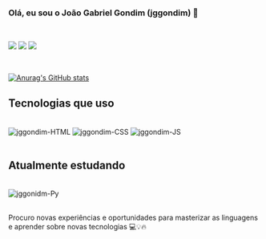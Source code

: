 ### Olá, eu sou o João Gabriel Gondim (jggondim) 👋

<div style="display: inline_block"></br>

<a href = "mailto:jggondim2@gmail.com"><img src="https://img.shields.io/badge/-Gmail-%23333?style=for-the-badge&logo=gmail&logoColor=white" target="_blank"></a>
<a href="[https://www.linkedin.com/in/jggondim](https://www.linkedin.com/in/jo%C3%A3o-gabriel-gondim-061071209/)/" target="_blank"><img src="https://img.shields.io/badge/-LinkedIn-%230077B5?style=for-the-badge&logo=linkedin&logoColor=white" target="_blank"></a> 
<a href="https://instagram.com/jggondim" target="_blank"><img src="https://img.shields.io/badge/-Instagram-%23E4405F?style=for-the-badge&logo=instagram&logoColor=white" target="_blank"></a>
</div></br>


[![Anurag's GitHub stats](https://github-readme-stats.vercel.app/api?username=jggondim&show_icons=true&theme=tokyonight)](https://github.com/anuraghazra/github-readme-stats)


## Tecnologias que uso

<div style="display: inline_block"><br>
  <img align="center" alt="jggondim-HTML" src="https://img.shields.io/badge/HTML5-E34F26?style=for-the-badge&logo=html5&logoColor=white">
  <img align="center" alt="jggondim-CSS" src="https://img.shields.io/badge/CSS3-1572B6?style=for-the-badge&logo=css3&logoColor=white">
  <img align="center" alt="jggondim-JS" src="https://img.shields.io/badge/JavaScript-F7DF1E?style=for-the-badge&logo=javascript&logoColor=black">               
 </div></br>

## Atualmente estudando
<div style="display: inline_block"><br>
<img align="center" alt="jggonidm-Py" src="https://img.shields.io/badge/Python-14354C?style=for-the-badge&logo=python&logoColor=white">



 

 </div>
                                                                                                                                           
 </br>
  
  Procuro novas experiências e oportunidades para masterizar as linguagens e aprender sobre novas tecnologias 💻💡🔥
